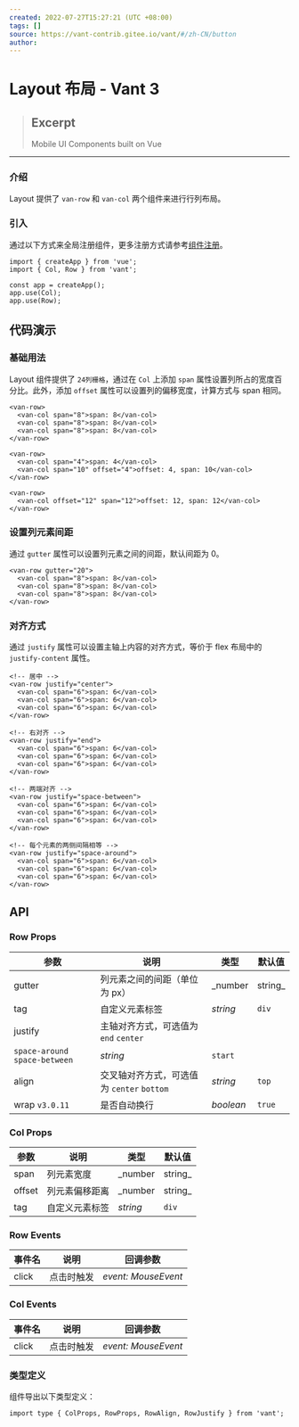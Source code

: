 ```yaml
---
created: 2022-07-27T15:27:21 (UTC +08:00)
tags: []
source: https://vant-contrib.gitee.io/vant/#/zh-CN/button
author: 
---
```


# Layout 布局 - Vant 3

> ## Excerpt
> Mobile UI Components built on Vue

---
### 介绍

Layout 提供了 `van-row` 和 `van-col` 两个组件来进行行列布局。

### 引入

通过以下方式来全局注册组件，更多注册方式请参考[组件注册](https://vant-contrib.gitee.io/vant/#/zh-CN/advanced-usage#zu-jian-zhu-ce)。

```
import { createApp } from 'vue';
import { Col, Row } from 'vant';

const app = createApp();
app.use(Col);
app.use(Row);
```

## 代码演示

### 基础用法

Layout 组件提供了 `24列栅格`，通过在 `Col` 上添加 `span` 属性设置列所占的宽度百分比。此外，添加 `offset` 属性可以设置列的偏移宽度，计算方式与 span 相同。

```
<van-row>
  <van-col span="8">span: 8</van-col>
  <van-col span="8">span: 8</van-col>
  <van-col span="8">span: 8</van-col>
</van-row>

<van-row>
  <van-col span="4">span: 4</van-col>
  <van-col span="10" offset="4">offset: 4, span: 10</van-col>
</van-row>

<van-row>
  <van-col offset="12" span="12">offset: 12, span: 12</van-col>
</van-row>
```

### 设置列元素间距

通过 `gutter` 属性可以设置列元素之间的间距，默认间距为 0。

```
<van-row gutter="20">
  <van-col span="8">span: 8</van-col>
  <van-col span="8">span: 8</van-col>
  <van-col span="8">span: 8</van-col>
</van-row>
```

### 对齐方式

通过 `justify` 属性可以设置主轴上内容的对齐方式，等价于 flex 布局中的 `justify-content` 属性。

```
<!-- 居中 -->
<van-row justify="center">
  <van-col span="6">span: 6</van-col>
  <van-col span="6">span: 6</van-col>
  <van-col span="6">span: 6</van-col>
</van-row>

<!-- 右对齐 -->
<van-row justify="end">
  <van-col span="6">span: 6</van-col>
  <van-col span="6">span: 6</van-col>
  <van-col span="6">span: 6</van-col>
</van-row>

<!-- 两端对齐 -->
<van-row justify="space-between">
  <van-col span="6">span: 6</van-col>
  <van-col span="6">span: 6</van-col>
  <van-col span="6">span: 6</van-col>
</van-row>

<!-- 每个元素的两侧间隔相等 -->
<van-row justify="space-around">
  <van-col span="6">span: 6</van-col>
  <van-col span="6">span: 6</van-col>
  <van-col span="6">span: 6</van-col>
</van-row>
```

## API

### Row Props

| 参数 | 说明 | 类型 | 默认值 |
| --- | --- | --- | --- |
| gutter | 列元素之间的间距（单位为 px） | _number | string_ | \- |
| tag | 自定义元素标签 | _string_ | `div` |
| justify | 主轴对齐方式，可选值为 `end` `center`  
`space-around` `space-between` | _string_ | `start` |
| align | 交叉轴对齐方式，可选值为 `center` `bottom` | _string_ | `top` |
| wrap `v3.0.11` | 是否自动换行 | _boolean_ | `true` |

### Col Props

| 参数 | 说明 | 类型 | 默认值 |
| --- | --- | --- | --- |
| span | 列元素宽度 | _number | string_ | \- |
| offset | 列元素偏移距离 | _number | string_ | \- |
| tag | 自定义元素标签 | _string_ | `div` |

### Row Events

| 事件名 | 说明 | 回调参数 |
| --- | --- | --- |
| click | 点击时触发 | _event: MouseEvent_ |

### Col Events

| 事件名 | 说明 | 回调参数 |
| --- | --- | --- |
| click | 点击时触发 | _event: MouseEvent_ |

### 类型定义

组件导出以下类型定义：

```
import type { ColProps, RowProps, RowAlign, RowJustify } from 'vant';
```
